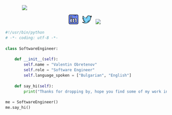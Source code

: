 <p align="center">
  <img src="https://www.google.com/url?sa=i&url=https%3A%2F%2Fpngimg.com%2Fimage%2F26924&psig=AOvVaw0rjz_C6Hz3kCYwZwEasFnJ&ust=1704880131388000&source=images&cd=vfe&opi=89978449&ved=0CBMQjhxqFwoTCNDX2cyD0IMDFQAAAAAdAAAAABAx" width=400 style="display: block; margin: 0 auto"/>
</p>

<div align='center'>
  <p align='center'>
    <a href="https://www.linkedin.com/in/taehyun-hwang-876631201"><img height="30" src="https://raw.githubusercontent.com/8bithemant/8bithemant/master/linkedin.png?raw=true"></a>&nbsp;&nbsp;
    <a href="https://twitter.com/eeht1717"><img height="30" src="https://raw.githubusercontent.com/8bithemant/8bithemant/master/twitter.png?raw=true"></a>&nbsp;&nbsp;
    <a href="mailto:eeht1717@gmail.com.io"><img height="30" src="https://th.bing.com/th/id/OIP.9sT4UWsRfFiy6vPydv3_-QHaHO?pid=ImgDet&rs=1"></a>&nbsp;&nbsp;
  </p>
</div>

```python
#!/usr/bin/python
# -*- coding: utf-8 -*-

class SoftwareEngineer:

    def __init__(self):
        self.name = "Valentin Obretenov"
        self.role = "Software Engineer"
        self.language_spoken = ["Bulgarian", "English"]

    def say_hi(self):
        print("Thanks for dropping by, hope you find some of my work interesting.")

me = SoftwareEngineer()
me.say_hi()

```

```

```
